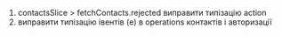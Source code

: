 1. contactsSlice > fetchContacts.rejected виправити типізацію action
2. виправити типізацію івентів (e) в operations контактів і авторизації
